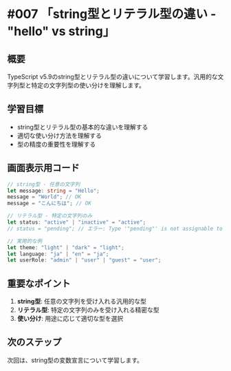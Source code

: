 # #007 「string型とリテラル型の違い - "hello" vs string」

## 概要
TypeScript v5.9のstring型とリテラル型の違いについて学習します。汎用的な文字列型と特定の文字列型の使い分けを理解します。

## 学習目標
- string型とリテラル型の基本的な違いを理解する
- 適切な使い分け方法を理解する
- 型の精度の重要性を理解する

## 画面表示用コード

```typescript
// string型 - 任意の文字列
let message: string = "Hello";
message = "World"; // OK
message = "こんにちは"; // OK

// リテラル型 - 特定の文字列のみ
let status: "active" | "inactive" = "active";
// status = "pending"; // エラー: Type '"pending"' is not assignable to type '"active" | "inactive"'

// 実用的な例
let theme: "light" | "dark" = "light";
let language: "ja" | "en" = "ja";
let userRole: "admin" | "user" | "guest" = "user";
```

## 重要なポイント
1. **string型**: 任意の文字列を受け入れる汎用的な型
2. **リテラル型**: 特定の文字列のみを受け入れる精密な型
3. **使い分け**: 用途に応じて適切な型を選択

## 次のステップ
次回は、string型の変数宣言について学習します。

